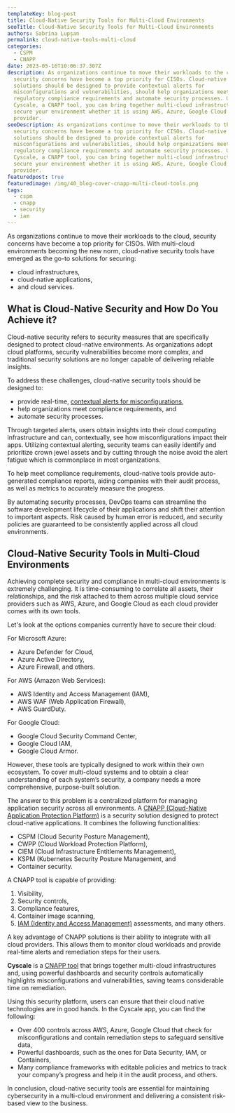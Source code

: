 ```yaml
---
templateKey: blog-post
title: Cloud-Native Security Tools for Multi-Cloud Environments
seoTitle: Cloud-Native Security Tools for Multi-Cloud Environments
authors: Sabrina Lupșan
permalink: cloud-native-tools-multi-cloud
categories:
  - CSPM
  - CNAPP
date: 2023-05-16T10:06:37.307Z
description: As organizations continue to move their workloads to the cloud,
  security concerns have become a top priority for CISOs. Cloud-native security
  solutions should be designed to provide contextual alerts for
  misconfigurations and vulnerabilities, should help organizations meet
  regulatory compliance requirements and automate security processes. Using
  Cyscale, a CNAPP tool, you can bring together multi-cloud infrastructures and
  secure your environment whether it is using AWS, Azure, Google Cloud or more than one
  provider.
seoDescription: As organizations continue to move their workloads to the cloud,
  security concerns have become a top priority for CISOs. Cloud-native security
  solutions should be designed to provide contextual alerts for
  misconfigurations and vulnerabilities, should help organizations meet
  regulatory compliance requirements and automate security processes. Using
  Cyscale, a CNAPP tool, you can bring together multi-cloud infrastructures and
  secure your environment whether it is using AWS, Azure, Google Cloud or more than one
  provider.
featuredpost: true
featuredimage: /img/40_blog-cover-cnapp-multi-cloud-tools.png
tags:
  - cspm
  - cnapp
  - security
  - iam
---
```

As organizations continue to move their workloads to the cloud, security concerns have become a top priority for CISOs. With multi-cloud environments becoming the new norm, cloud-native security tools have emerged as the go-to solutions for securing: 

* cloud infrastructures,  
* cloud-native applications,  
* and cloud services. 

## What is Cloud-Native Security and How Do You Achieve it? 

Cloud-native security refers to security measures that are specifically designed to protect cloud-native environments. As organizations adopt cloud platforms, security vulnerabilities become more complex, and traditional security solutions are no longer capable of delivering reliable insights.  

To address these challenges, cloud-native security tools should be designed to: 

* provide real-time, [contextual alerts for misconfigurations](https://cyscale.com/blog/prevent-alert-fatigue/),  
* help organizations meet compliance requirements, and 
* automate security processes. 

Through targeted alerts, users obtain insights into their cloud computing infrastructure and can, contextually, see how misconfigurations impact their apps. Utilizing contextual alerting, security teams can easily identify and prioritize crown jewel assets and by cutting through the noise avoid the alert fatigue which is commonplace in most organizations. 

To help meet compliance requirements, cloud-native tools provide auto-generated compliance reports, aiding companies with their audit process, as well as metrics to accurately measure the progress.  

By automating security processes, DevOps teams can streamline the software development lifecycle of their applications and shift their attention to important aspects. Risk caused by human error is reduced, and security policies are guaranteed to be consistently applied across all cloud environments. 

## Cloud-Native Security Tools in Multi-Cloud Environments 

Achieving complete security and compliance in multi-cloud environments is extremely challenging. It is time-consuming to correlate all assets, their relationships, and the risk attached to them across multiple cloud service providers such as AWS, Azure, and Google Cloud as each cloud provider comes with its own tools.  

Let's look at the options companies currently have to secure their cloud: 

For Microsoft Azure: 

* Azure Defender for Cloud,  
* Azure Active Directory,  
* Azure Firewall, and others. 

For AWS (Amazon Web Services): 

* AWS Identity and Access Management (IAM), 
* AWS WAF (Web Application Firewall), 
* AWS GuardDuty. 

For Google Cloud: 

* Google Cloud Security Command Center, 
* Google Cloud IAM, 
* Google Cloud Armor. 

However, these tools are typically designed to work within their own ecosystem. To cover multi-cloud systems and to obtain a clear understanding of each system’s security, a company needs a more comprehensive, purpose-built solution. 

The answer to this problem is a centralized platform for managing application security across all environments. A [CNAPP (Cloud-Native Application Protection Platform)](https://cyscale.com/blog/cnapp-secure-native-applications/) is a security solution designed to protect cloud-native applications. It combines the following functionalities: 

* CSPM (Cloud Security Posture Management), 
* CWPP (Cloud Workload Protection Platform), 
* CIEM (Cloud Infrastructure Entitlements Management), 
* KSPM (Kubernetes Security Posture Management, and  
* Container security. 

A CNAPP tool is capable of providing: 

1. Visibility, 
2. Security controls, 
3. Compliance features, 
4. Container image scanning,  
5. [IAM (Identity and Access Management)](https://cyscale.com/blog/iam-services-in-aws-azure-gcp) assessments, and many others. 

A key advantage of CNAPP solutions is their ability to integrate with all cloud providers. This allows them to monitor cloud workloads and provide real-time alerts and remediation steps for their users. 

**Cyscale** is a [CNAPP tool](https://cyscale.com/products/cnapp/) that brings together multi-cloud infrastructures and, using powerful dashboards and security controls automatically highlights misconfigurations and vulnerabilities, saving teams considerable time on remediation.  

Using this security platform, users can ensure that their cloud native technologies are in good hands. In the Cyscale app, you can find the following: 

* Over 400 controls across AWS, Azure, Google Cloud that check for misconfigurations and contain remediation steps to safeguard sensitive data, 
* Powerful dashboards, such as the ones for Data Security, IAM, or Containers, 
* Many compliance frameworks with editable policies and metrics to track your company’s progress and help it in the audit process, and others. 

In conclusion, cloud-native security tools are essential for maintaining cybersecurity in a multi-cloud environment and delivering a consistent risk-based view to the business.
